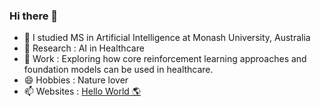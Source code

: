 ### Hi there 👋
- 🌱 I studied MS in Artificial Intelligence at Monash University, Australia
- 🤔 Research : AI in Healthcare
- 🔭 Work : Exploring how core reinforcement learning approaches and foundation models can be used in healthcare.
- 😄 Hobbies : Nature lover
- 📫 Websites : [Hello World 🌎](https://debabratamishra.github.io/)
<!--
**debabratamishra/debabratamishra** is a ✨ _special_ ✨ repository because its `README.md` (this file) appears on your GitHub profile.

Here are some ideas to get you started:

- 🔭 I’m currently working on ...
- 🌱 I’m currently learning ...
- 👯 I’m looking to collaborate on ...
- 🤔 I’m looking for help with ...
- 💬 Ask me about ...
- 📫 How to reach me: ...
- 😄 Pronouns: ...
- ⚡ Fun fact: ...
-->
